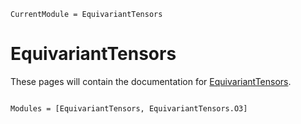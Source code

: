 ```@meta
CurrentModule = EquivariantTensors
```

# EquivariantTensors

These pages will contain the documentation for [EquivariantTensors](https://github.com/ACEsuit/EquivariantTensors.jl).

```@index
```

```@autodocs
Modules = [EquivariantTensors, EquivariantTensors.O3]
```
